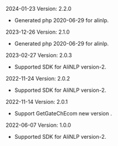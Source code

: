 2024-01-23 Version: 2.2.0
- Generated php 2020-06-29 for alinlp.

2023-12-26 Version: 2.1.0
- Generated php 2020-06-29 for alinlp.

2023-02-27 Version: 2.0.3
- Supported SDK for AliNLP version-2.

2022-11-24 Version: 2.0.2
- Supported SDK for AliNLP version-2.

2022-11-14 Version: 2.0.1
- Support GetGateChEcom new version .

2022-06-07 Version: 1.0.0
- Supported SDK for AliNLP version-2.

